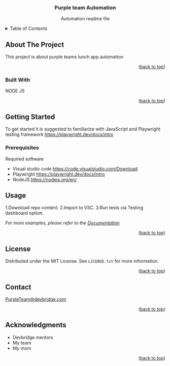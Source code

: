 
<h3 align="center">Purple team Automation</h3>

  <p align="center">
    Automation readme file
    <br />
  </p>
</div>



<!-- TABLE OF CONTENTS -->
<details>
  <summary>Table of Contents</summary>
  <ol>
    <li>
      <a href="#about-the-project">About The Project</a>
      <ul>
        <li><a href="#built-with">Built With</a></li>
      </ul>
    </li>
    <li>
      <a href="#getting-started">Getting Started</a>
      <ul>
        <li><a href="#prerequisites">Prerequisites</a></li>
      </ul>
    </li>
    <li><a href="#usage">Usage</a></li>
    <li><a href="#license">License</a></li>
    <li><a href="#contact">Contact</a></li>
    <li><a href="#acknowledgments">Acknowledgments</a></li>
  </ol>
</details>



<!-- ABOUT THE PROJECT -->
## About The Project


This project is about purple teams lunch app automation
<p align="right">(<a href="#readme-top">back to top</a>)</p>



### Built With

NODE JS

<p align="right">(<a href="#readme-top">back to top</a>)</p>



<!-- GETTING STARTED -->
## Getting Started

To get started it is suggested to familiarize with JavaScript and Playwright testing framework https://playwright.dev/docs/intro 


### Prerequisites

Required software
* Visual studio code https://code.visualstudio.com/Download
* Playwright https://playwright.dev/docs/intro
* NodeJS https://nodejs.org/en/  


<!-- USAGE EXAMPLES -->
## Usage

1.Download repo content.
2.Import to VSC.
3.Run tests via Testing dashboard option.

_For more examples, please refer to the [Documentation](https://example.com)_

<p align="right">(<a href="#readme-top">back to top</a>)</p>




<!-- LICENSE -->
## License

Distributed under the MIT License. See `LICENSE.txt` for more information.

<p align="right">(<a href="#readme-top">back to top</a>)</p>



<!-- CONTACT -->
## Contact

PurpleTeam@devbridge.com

<p align="right">(<a href="#readme-top">back to top</a>)</p>



<!-- ACKNOWLEDGMENTS -->
## Acknowledgments

* Devbridge mentors
* My team
* My mom

<p align="right">(<a href="#readme-top">back to top</a>)</p>

